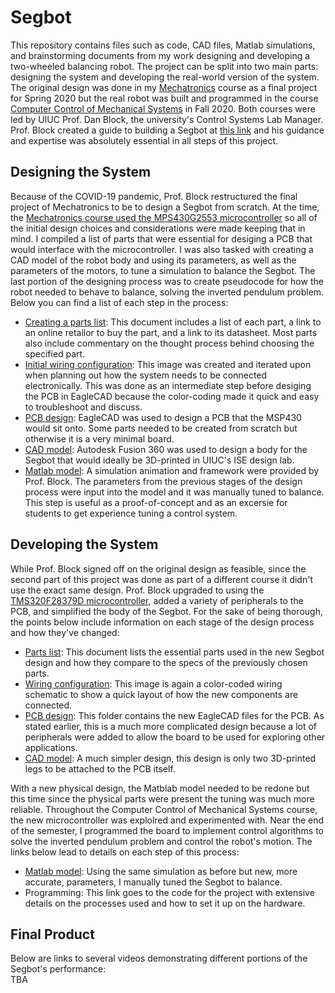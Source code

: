 # Segbot
This repository contains files such as code, CAD files, Matlab simulations, and brainstorming documents from my work designing and developing a two-wheeled balancing robot. The project can be split into two main parts: designing the system and developing the real-world version of the system. The original design was done in my [Mechatronics](http://coecsl.ece.illinois.edu/ge423/) course as a final project for Spring 2020 but the real robot was built and programmed in the course [Computer Control of Mechanical Systems](http://coecsl.ece.illinois.edu/me461/) in Fall 2020. Both courses were led by UIUC Prof. Dan Block, the university's Control Systems Lab Manager. Prof. Block created a guide to building a Segbot at [this link](http://coecsl.ece.illinois.edu/segbot/segbot.html) and his guidance and expertise was absolutely essential in all steps of this project.  

## Designing the System
Because of the COVID-19 pandemic, Prof. Block restructured the final project of Mechatronics to be to design a Segbot from scratch. At the time, the [Mechatronics course used the MPS430G2553 microcontroller](https://github.com/monk200/Mechatronics_with_MSP430G2553) so all of the initial design choices and considerations were made keeping that in mind. I compiled a list of parts that were essential for desiging a PCB that would interface with the microcontroller. I was also tasked with creating a CAD model of the robot body and using its parameters, as well as the parameters of the motors, to tune a simulation to balance the Segbot. The last portion of the designing process was to create pseudocode for how the robot needed to behave to balance, solving the inverted pendulum problem. Below you can find a list of each step in the process:  
* [Creating a parts list](https://github.com/monk200/Segbot/blob/main/Parts_Lists/Initial_Parts_List.md): This document includes a list of each part, a link to an online retailor to buy the part, and a link to its datasheet. Most parts also include commentary on the thought process behind choosing the specified part.  
* [Initial wiring configuration](https://github.com/monk200/Segbot/blob/main/Wiring/Initial%20Design%20Wiring%20Diagram.png): This image was created and iterated upon when planning out how the system needs to be connected electronically. This was done as an intermediate step before desiging the PCB in EagleCAD because the color-coding made it quick and easy to troubleshoot and discuss.  
* [PCB design](https://github.com/monk200/Segbot/tree/main/Wiring/Initial%20EagleCAD%20Files): EagleCAD was used to design a PCB that the MSP430 would sit onto. Some parts needed to be created from scratch but otherwise it is a very minimal board.  
* [CAD model](https://github.com/monk200/Segbot/tree/main/Frame/Initial%20Frame%20Design): Autodesk Fusion 360 was used to design a body for the Segbot that would ideally be 3D-printed in UIUC's ISE design lab.  
* [Matlab model](https://github.com/monk200/Segbot/tree/main/Matlab_Simulation/Initial%20Simulation%20Files): A simulation animation and framework were provided by Prof. Block. The parameters from the previous stages of the design process were input into the model and it was manually tuned to balance. This step is useful as a proof-of-concept and as an excersie for students to get experience tuning a control system.  

## Developing the System
While Prof. Block signed off on the original design as feasible, since the second part of this project was done as part of a different course it didn't use the exact same design. Prof. Block upgraded to using the [TMS320F28379D microcontroller](https://github.com/monk200/Mechatronics_with_TMS320F28379D), added a variety of peripherals to the PCB, and simplified the body of the Segbot. For the sake of being thorough, the points below include information on each stage of the design process and how they've changed:  
* [Parts list](https://github.com/monk200/Segbot/blob/main/Parts_Lists/Revised_Parts_List.md): This document lists the essential parts used in the new Segbot design and how they compare to the specs of the previously chosen parts.  
* [Wiring configuration](https://github.com/monk200/Segbot/blob/main/Wiring/Reworked%20Wiring%20Diagram.png): This image is again a color-coded wiring schematic to show a quick layout of how the new components are connected.  
* [PCB design](https://github.com/monk200/Segbot/tree/main/Wiring/Reworked%20EagleCAD%20Files): This folder contains the new EagleCAD files for the PCB. As stated earlier, this is a much more complicated design because a lot of peripherals were added to allow the board to be used for exploring other applications.  
* [CAD model](https://github.com/monk200/Segbot/tree/main/Frame/Reworked%20Frame%20Design): A much simpler design, this design is only two 3D-printed legs to be attached to the PCB itself.  

With a new physical design, the Matblab model needed to be redone but this time since the physical parts were present the tuning was much more reliable. Throughout the Computer Control of Mechanical Systems course, the new microcontroller was explolred and experimented with. Near the end of the semester, I programmed the board to implement control algorithms to solve the inverted pendulum problem and control the robot's motion. The links below lead to details on each step of this process:  
* [Matlab model](https://github.com/monk200/Segbot/tree/main/Matlab_Simulation/Reworked%20SImulation%20Files): Using the same simulation as before but new, more accurate, parameters, I manually tuned the Segbot to balance.  
* Programming: This link goes to the code for the project with extensive details on the processes used and how to set it up on the hardware.  

## Final Product
Below are links to several videos demonstrating different portions of the Segbot's performance:  
TBA

